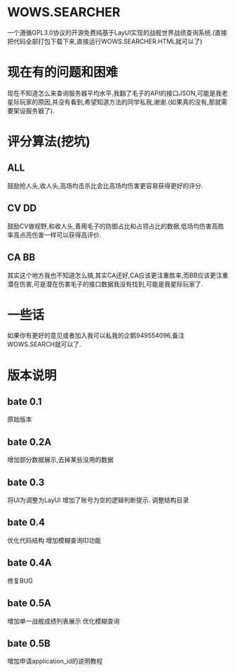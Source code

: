 # WOWS.SEARCHER
一个遵循GPL3.0协议的开源免费纯基于LayUI实现的战舰世界战绩查询系统.(直接把代码全部打包下载下来,直接运行WOWS.SEARCHER.HTML就可以了)

# 现在有的问题和困难
现在不知道怎么来查询服务器平均水平,我翻了毛子的API的接口JSON,可能是我老星际玩家的原因,并没有看到,希望知道方法的同学私我,谢谢.(如果真的没有,那就需要架设服务器了).
# 评分算法(挖坑)
## ALL
鼓励抢人头,收人头,高场均击杀比会比高场均伤害更容易获得更好的评分.
## CV DD
鼓励CV做视野,和收人头,善用毛子的防御占比和占领占比的数据,低场均伤害高胜率高点亮伤害一样可以获得高评价.
## CA BB
其实这个地方我也不知道怎么搞,其实CA还好,CA应该更注重胜率,而BB应该更注重潜在伤害,可是潜在伤害毛子的接口数据我没有找到,可能是我星际玩家了.

# 一些话
如果你有更好的意见或者加入我可以私我的企鹅949554096,备注WOWS.SEARCH就可以了.

# 版本说明
## bate 0.1
原始版本

## bate 0.2A
增加部分数据展示,去掉某些没用的数据

## bate 0.3

将UI为调整为LayUI
增加了账号为空的逻辑判断提示.
调整结构目录

## bate 0.4 

优化代码结构
增加模糊查询ID功能

## bate 0.4A 

修复BUG

## bate 0.5A 

增加单一战舰成绩列表展示
优化模糊查询

## bate 0.5B

增加申请application_id的说明教程
